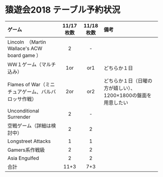 # 猿遊会2018 テーブル予約状況

|ゲーム|11/17枚数|11/18枚数|備考|
|:----|:----:|:----:|:----|
|Lincoln　（Martin Wallace's ACW board game ）|2|-||
|ＷＷ１ゲーム（マルチ込み）|1or|or1|どちらか１日|
Flames of War（ミニチュアゲーム、バルバロッサ作戦）|2or|or2|どちらか１日（日曜の方が嬉しい）、1200×1800の盤面を用意したい|
|Unconditional Surrender|2|-||
|空戦ゲーム（詳細は検討中）|2|2||
|Longstreet Attacks|1|1|
|Gamers系作戦級|2|2||
|Asia Engulfed|2|2||
|合計|11+3|7+3||
